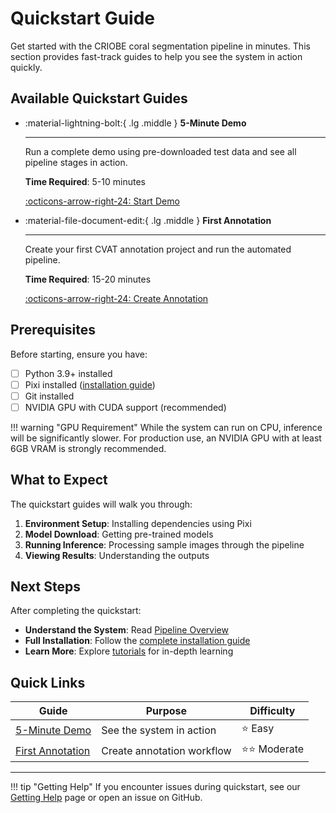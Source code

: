 # Quickstart Guide

Get started with the CRIOBE coral segmentation pipeline in minutes. This section provides fast-track guides to help you see the system in action quickly.

## Available Quickstart Guides

<div class="grid cards" markdown>

-   :material-lightning-bolt:{ .lg .middle } **5-Minute Demo**

    ---

    Run a complete demo using pre-downloaded test data and see all pipeline stages in action.

    **Time Required**: 5-10 minutes

    [:octicons-arrow-right-24: Start Demo](5-minute-demo.md)

-   :material-file-document-edit:{ .lg .middle } **First Annotation**

    ---

    Create your first CVAT annotation project and run the automated pipeline.

    **Time Required**: 15-20 minutes

    [:octicons-arrow-right-24: Create Annotation](first-annotation.md)

</div>

## Prerequisites

Before starting, ensure you have:

- [ ] Python 3.9+ installed
- [ ] Pixi installed ([installation guide](https://pixi.sh/latest/#installation))
- [ ] Git installed
- [ ] NVIDIA GPU with CUDA support (recommended)

!!! warning "GPU Requirement"
    While the system can run on CPU, inference will be significantly slower. For production use, an NVIDIA GPU with at least 6GB VRAM is strongly recommended.

## What to Expect

The quickstart guides will walk you through:

1. **Environment Setup**: Installing dependencies using Pixi
2. **Model Download**: Getting pre-trained models
3. **Running Inference**: Processing sample images through the pipeline
4. **Viewing Results**: Understanding the outputs

## Next Steps

After completing the quickstart:

- **Understand the System**: Read [Pipeline Overview](../user-guide/concepts/pipeline-overview.md)
- **Full Installation**: Follow the [complete installation guide](../setup/installation/index.md)
- **Learn More**: Explore [tutorials](../user-guide/tutorials/index.md) for in-depth learning

## Quick Links

| Guide | Purpose | Difficulty |
|-------|---------|------------|
| [5-Minute Demo](5-minute-demo.md) | See the system in action | ⭐ Easy |
| [First Annotation](first-annotation.md) | Create annotation workflow | ⭐⭐ Moderate |

---

!!! tip "Getting Help"
    If you encounter issues during quickstart, see our [Getting Help](../community/getting-help.md) page or open an issue on GitHub.

